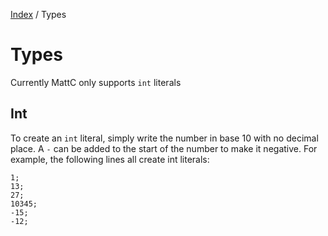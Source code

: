 [Index](index) / Types

# Types
Currently MattC only supports `int` literals

## Int
To create an `int` literal, simply write the number in base 10 with no decimal place. A `-` can be added to the start of the number to make it negative. For example, the following lines all create int literals:
```
1;
13;
27;
10345;
-15;
-12;
```